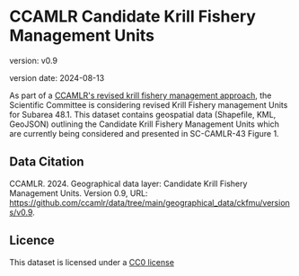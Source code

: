 # CCAMLR Candidate Krill Fishery Management Units

version: v0.9

version date: 2024-08-13

As part of a [CCAMLR's revised krill fishery management approach](https://fishdocs.ccamlr.org/SAreport_48_KRI_2023.pdf), the Scientific Committee is  considering revised Krill Fishery management Units for Subarea 48.1. This dataset contains geospatial data (Shapefile, KML, GeoJSON) outlining the Candidate Krill Fishery Management Units which are currently being considered and presented in SC-CAMLR-43 Figure 1.


## Data Citation

CCAMLR. 2024. Geographical data layer: Candidate Krill Fishery Management Units. Version 0.9, URL: <https://github.com/ccamlr/data/tree/main/geographical_data/ckfmu/versions/v0.9>.

## Licence

This dataset is licensed under a [CC0 license](/LICENSE.md)

